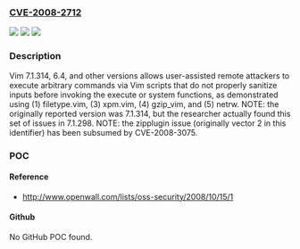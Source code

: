 ### [CVE-2008-2712](https://cve.mitre.org/cgi-bin/cvename.cgi?name=CVE-2008-2712)
![](https://img.shields.io/static/v1?label=Product&message=n%2Fa&color=blue)
![](https://img.shields.io/static/v1?label=Version&message=n%2Fa&color=blue)
![](https://img.shields.io/static/v1?label=Vulnerability&message=n%2Fa&color=brighgreen)

### Description

Vim 7.1.314, 6.4, and other versions allows user-assisted remote attackers to execute arbitrary commands via Vim scripts that do not properly sanitize inputs before invoking the execute or system functions, as demonstrated using (1) filetype.vim, (3) xpm.vim, (4) gzip_vim, and (5) netrw.  NOTE: the originally reported version was 7.1.314, but the researcher actually found this set of issues in 7.1.298.  NOTE: the zipplugin issue (originally vector 2 in this identifier) has been subsumed by CVE-2008-3075.

### POC

#### Reference
- http://www.openwall.com/lists/oss-security/2008/10/15/1

#### Github
No GitHub POC found.

